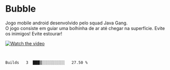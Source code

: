 # Bubble
Jogo mobile android desenvolvido pelo squad Java Gang.
</br>
O jogo consiste em guiar uma bolhinha de ar até chegar na superfície. Evite os inimigos! Evite estourar!
</br>

[![Watch the video](https://img.youtube.com/vi/T-D1KVIuvjA/maxresdefault.jpg)](https://youtu.be/T-D1KVIuvjA)

</br>


<!--START_SECTION:waka-->
```text
Builds   3  ███▒░░░░░░░░░░   27.50 % 
```
<!--END_SECTION:waka-->
